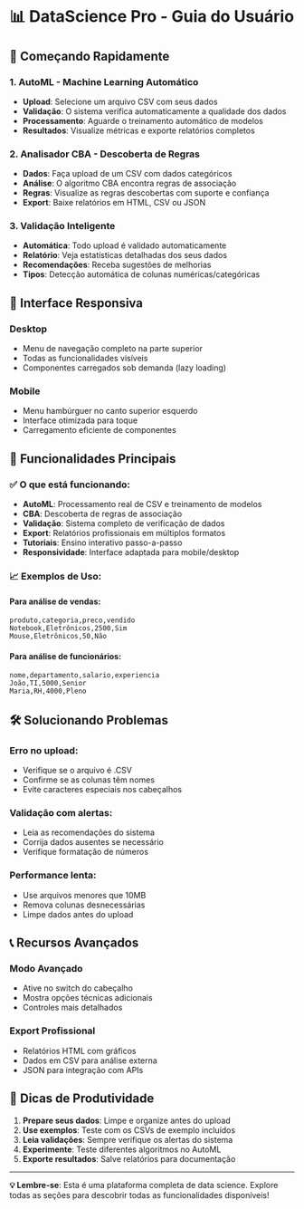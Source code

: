 # 📊 DataScience Pro - Guia do Usuário

## 🚀 Começando Rapidamente

### 1. AutoML - Machine Learning Automático
- **Upload**: Selecione um arquivo CSV com seus dados
- **Validação**: O sistema verifica automaticamente a qualidade dos dados
- **Processamento**: Aguarde o treinamento automático de modelos
- **Resultados**: Visualize métricas e exporte relatórios completos

### 2. Analisador CBA - Descoberta de Regras
- **Dados**: Faça upload de um CSV com dados categóricos
- **Análise**: O algoritmo CBA encontra regras de associação
- **Regras**: Visualize as regras descobertas com suporte e confiança
- **Export**: Baixe relatórios em HTML, CSV ou JSON

### 3. Validação Inteligente
- **Automática**: Todo upload é validado automaticamente
- **Relatório**: Veja estatísticas detalhadas dos seus dados
- **Recomendações**: Receba sugestões de melhorias
- **Tipos**: Detecção automática de colunas numéricas/categóricas

## 📱 Interface Responsiva

### Desktop
- Menu de navegação completo na parte superior
- Todas as funcionalidades visíveis
- Componentes carregados sob demanda (lazy loading)

### Mobile
- Menu hambúrguer no canto superior esquerdo
- Interface otimizada para toque
- Carregamento eficiente de componentes

## 🔧 Funcionalidades Principais

### ✅ O que está funcionando:
- **AutoML**: Processamento real de CSV e treinamento de modelos
- **CBA**: Descoberta de regras de associação
- **Validação**: Sistema completo de verificação de dados
- **Export**: Relatórios profissionais em múltiplos formatos
- **Tutoriais**: Ensino interativo passo-a-passo
- **Responsividade**: Interface adaptada para mobile/desktop

### 📈 Exemplos de Uso:

#### Para análise de vendas:
```csv
produto,categoria,preco,vendido
Notebook,Eletrônicos,2500,Sim
Mouse,Eletrônicos,50,Não
```

#### Para análise de funcionários:
```csv
nome,departamento,salario,experiencia
João,TI,5000,Senior
Maria,RH,4000,Pleno
```

## 🛠️ Solucionando Problemas

### Erro no upload:
- Verifique se o arquivo é .CSV
- Confirme se as colunas têm nomes
- Evite caracteres especiais nos cabeçalhos

### Validação com alertas:
- Leia as recomendações do sistema
- Corrija dados ausentes se necessário
- Verifique formatação de números

### Performance lenta:
- Use arquivos menores que 10MB
- Remova colunas desnecessárias
- Limpe dados antes do upload

## 📞 Recursos Avançados

### Modo Avançado
- Ative no switch do cabeçalho
- Mostra opções técnicas adicionais
- Controles mais detalhados

### Export Profissional
- Relatórios HTML com gráficos
- Dados em CSV para análise externa
- JSON para integração com APIs

## 🎯 Dicas de Produtividade

1. **Prepare seus dados**: Limpe e organize antes do upload
2. **Use exemplos**: Teste com os CSVs de exemplo incluídos
3. **Leia validações**: Sempre verifique os alertas do sistema
4. **Experimente**: Teste diferentes algoritmos no AutoML
5. **Exporte resultados**: Salve relatórios para documentação

---

**💡 Lembre-se**: Esta é uma plataforma completa de data science. Explore todas as seções para descobrir todas as funcionalidades disponíveis!